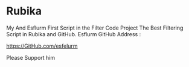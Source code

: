 # Rubika
My And Esflurm First Script in the Filter Code Project The Best Filtering Script in Rubika and GitHub.
Esflurm GitHub Address :

https://GitHub.com/esfelurm

Please Support him
